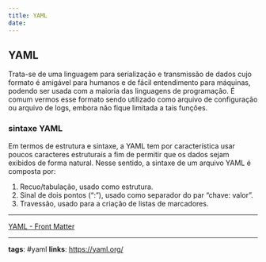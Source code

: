 ```yaml
---
title: YAML
date:
---
```

## YAML

Trata-se de uma linguagem para serialização e transmissão de dados cujo formato é amigável para humanos e de fácil entendimento para máquinas, podendo ser usada com a maioria das linguagens de programação. É comum vermos esse formato sendo utilizado como arquivo de configuração ou arquivo de logs, embora não fique limitada a tais funções.

### sintaxe YAML

Em termos de estrutura e sintaxe, a YAML tem por característica usar poucos caracteres estruturais a fim de permitir que os dados sejam exibidos de forma natural. Nesse sentido, a sintaxe de um arquivo YAML é composta por: 

1.  Recuo/tabulação, usado como estrutura.
2.  Sinal de dois pontos (“:”), usado como separador do par “chave: valor”.
3.  Travessão, usado para a criação de listas de marcadores.

---
[YAML - Front Matter](YAML%20-%20Front%20Matter.md)

---
**tags**: #yaml
**links**:
https://yaml.org/